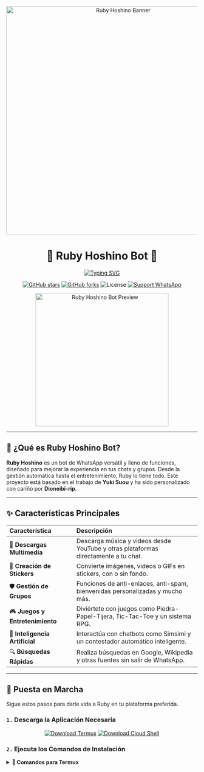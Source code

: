 <div align="center">
  <img src="https://i.imgur.com/u4sYHGA.png" alt="Ruby Hoshino Banner" width="600"/>
  <h1>🌸 Ruby Hoshino Bot 🌸</h1>
</div>

<p align="center">
  <a href="https://git.io/typing-svg">
    <img src="https://readme-typing-svg.demolab.com?font=Fira+Code&weight=700&size=25&pause=1000&color=F75389&center=true&vCenter=true&width=500&lines=✨+Bienvenido+al+repositorio+oficial+✨;Un+bot+multifuncional+para+WhatsApp;Creado+con+Node.js+y+pasión;¡Gracias+por+estar+aquí!+💖" alt="Typing SVG">
  </a>
</p>

<p align="center">
    <a href="https://github.com/Dioneibi-rip/Ruby-Hoshino-Bot"><img src="https://img.shields.io/github/stars/Dioneibi-rip/Ruby-Hoshino-Bot?style=for-the-badge&logo=github&color=E91E63" alt="GitHub stars"></a>
    <a href="https://github.com/Dioneibi-rip/Ruby-Hoshino-Bot/network/members"><img src="https://img.shields.io/github/forks/Dioneibi-rip/Ruby-Hoshino-Bot?style=for-the-badge&logo=github&color=9C27B0" alt="GitHub forks"></a>
    <img src="https://img.shields.io/github/license/Dioneibi-rip/Ruby-Hoshino-Bot?style=for-the-badge&color=2196F3" alt="License">
    <a href="https://api.whatsapp.com/send/?phone=18294868853&text=Hola,+vengo+de+GitHub+y+necesito+soporte+con+Ruby+Bot&type=phone_number&app_absent=0"><img src="https://img.shields.io/badge/WhatsApp-Soporte-25D366?style=for-the-badge&logo=whatsapp&logoColor=white" alt="Support WhatsApp"></a>
</p>

<div align="center">
  <img src="https://files.catbox.moe/atnv7f.gif" alt="Ruby Hoshino Bot Preview" width="350"/>
</div>

---

## 💎 ¿Qué es Ruby Hoshino Bot?

**Ruby Hoshino** es un bot de WhatsApp versátil y lleno de funciones, diseñado para mejorar la experiencia en tus chats y grupos. Desde la gestión automática hasta el entretenimiento, Ruby lo tiene todo. Este proyecto está basado en el trabajo de **Yuki Suou** y ha sido personalizado con cariño por **Dioneibi-rip**.

---

## ✨ Características Principales

| Característica | Descripción |
| :--- | :--- |
| 🎵 **Descargas Multimedia** | Descarga música y videos desde YouTube y otras plataformas directamente a tu chat. |
| 🎨 **Creación de Stickers** | Convierte imágenes, videos o GIFs en stickers, con o sin fondo. |
| 🛡️ **Gestión de Grupos** | Funciones de anti-enlaces, anti-spam, bienvenidas personalizadas y mucho más. |
| 🎮 **Juegos y Entretenimiento** | Diviértete con juegos como Piedra-Papel-Tijera, Tic-Tac-Toe y un sistema RPG. |
| 🤖 **Inteligencia Artificial** | Interactúa con chatbots como Simsimi y un contestador automático inteligente. |
| 🔍 **Búsquedas Rápidas** | Realiza búsquedas en Google, Wikipedia y otras fuentes sin salir de WhatsApp. |

---

## 🚀 Puesta en Marcha

Sigue estos pasos para darle vida a Ruby en tu plataforma preferida.

### `1.` Descarga la Aplicación Necesaria

<p align="center">
  <a href="https://www.mediafire.com/file/llugt4zgj7g3n3u/com.termux_1020.apk/file"><img src="https://img.shields.io/badge/Descargar-Termux-26C6DA?style=for-the-badge&logo=android" alt="Download Termux"></a>
  <a href="https://www.mediafire.com/file/bp2l6cci2p30hjv/Cloud+Shell_1.apk/file"><img src="https://img.shields.io/badge/Descargar-Cloud%20Shell-FF7043?style=for-the-badge&logo=google-cloud" alt="Download Cloud Shell"></a>
</p>

### `2.` Ejecuta los Comandos de Instalación

<details>
<summary><strong>📱 Comandos para Termux</strong></summary>

```bash
# Permite el acceso al almacenamiento
termux-setup-storage

# Actualiza los paquetes e instala las dependencias
apt update && apt upgrade -y
pkg install -y git nodejs ffmpeg imagemagick yarn

# Clona el repositorio y entra en la carpeta
git clone [https://github.com/Dioneibi-rip/Ruby-Hoshino-Bot](https://github.com/Dioneibi-rip/Ruby-Hoshino-Bot)
cd Ruby-Hoshino-Bot

# Instala todas las dependencias del proyecto
yarn install
npm install
npm update

# Inicia el bot
npm start

# Nota: Si el sistema te pregunta (Y/I/N/O/D/Z), escribe "y" y presiona Enter.
````

\</details\>

\<details\>
\<summary\>\<strong\>☁️ Comandos para Cloud Shell / VPS\</strong\>\</summary\>

```bash
# Clona el repositorio y entra en la carpeta
git clone [https://github.com/Dioneibi-rip/Ruby-Hoshino-Bot](https://github.com/Dioneibi-rip/Ruby-Hoshino-Bot)
cd Ruby-Hoshino-Bot

# Instala todas las dependencias del proyecto
yarn install
npm install

# Inicia el bot
npm start

# Asegúrate de tener Node.js v18+ instalado.
```

\</details\>

-----

## ⚙️ Configuración Inicial

Para que el bot te reconozca como propietario (owner), necesitas añadir tu número de teléfono.

1.  **Navega a la carpeta del bot** (si no estás en ella):
    ```bash
    cd Ruby-Hoshino-Bot
    ```
2.  **Abre el archivo de configuración** con nano:
    ```bash
    nano settings.js
    ```
3.  **Ubica la sección `owner`** y reemplaza el número existente con el tuyo, sin el símbolo `+`.
    ```javascript
    // Ejemplo:
    global.owner = [['5211234567890', 'Tu Nombre', true]]
    ```
4.  Guarda los cambios con `Ctrl + O`, presiona `Enter`, y sal con `Ctrl + X`.

-----

## 💬 Comunidad y Soporte

¿Tienes dudas o quieres estar al día con las novedades? ¡Únete a nuestros canales oficiales\!

\<p align="center"\>
\<a href="https://whatsapp.com/channel/0029VakLbM76mYPPFL0IFI3P"\>\<img src="https://www.google.com/search?q=https://img.shields.io/badge/Canal-Oficial-25D366%3Fstyle%3Dfor-the-badge%26logo%3Dwhatsapp%26logoColor%3Dwhite" alt="Canal Oficial"\>\</a\>
\<a href="https://chat.whatsapp.com/K2CPrOTksiA36SW6k41yuR"\>\<img src="https://www.google.com/search?q=https://img.shields.io/badge/Comunidad-Global-0088cc%3Fstyle%3Dfor-the-badge%26logo%3Dwhatsapp%26logoColor%3Dwhite" alt="Grupo Global"\>\</a\>
\</p\>

-----

## 👑 Creador y Colaboradores

Un agradecimiento especial a todos los que han hecho posible este proyecto.

\<table align="center"\>
\<tr\>
\<td align="center"\>
\<a href="https://github.com/Dioneibi-rip"\>
\<img src="https://github.com/Dioneibi-rip.png" width="150" alt="Dioneibi-rip"/\>
\<br /\>
\<sub\>\<b\>Dioneibi-rip (Creador)\</b\>\</sub\>
\</a\>
\</td\>
\</tr\>
\<tr\>
\<td align="center" colspan="2"\>
\<p\>\<b\>Colaboradores Especiales\</b\>\</p\>
\</td\>
\</tr\>
\<tr\>
\<td align="center"\>
\<a href="https://github.com/nevi-dev"\>
\<img src="https://github.com/nevi-dev.png" width="130" alt="nevi-dev"/\>
\<br /\>
\<sub\>\<b\>Nevi-dev\</b\>\</sub\>
\</a\>
\</td\>
\<td align="center"\>
\<a href="https://github.com/Legna-chan"\>
\<img src="https://github.com/Legna-chan.png" width="130" alt="Legna-chan"/\>
\<br /\>
\<sub\>\<b\>Legna-chan\</b\>\</sub\>
\</a\>
\</td\>
\</tr\>
\</table\>

> [\!IMPORTANT]
> **Aviso Legal:** Este proyecto es de código abierto y fue creado con fines educativos y de desarrollo. No está afiliado de ninguna manera con WhatsApp o Meta. El uso comercial o con fines maliciosos está estrictamente prohibido.